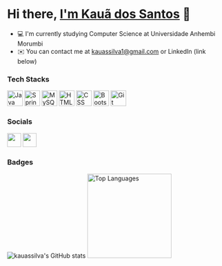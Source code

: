 <h1 align="left">Hi there, <a href="https://www.linkedin.com/in/kaua-santos/">I'm Kauã dos Santos</a> 👋</h1>

* 💻  I'm currently studying Computer Science at Universidade Anhembi Morumbi
* ✉️  You can contact me at [kauassilva1@gmail.com](mailto:kauassilva1@gmail.com) or LinkedIn (link below)

### Tech Stacks

<p>
  <img src="https://kauassilva.github.io/Portfolio/assets/images/icons/java-icon.svg" width="36" height="36" alt="Java"/>
  <img src="https://kauassilva.github.io/Portfolio/assets/images/icons/springio-icon.svg" width="36" height="36" alt="Spring Boot"/>
  <img src="https://kauassilva.github.io/Portfolio/assets/images/icons/mysql-icon.svg" width="36" height="36" alt="MySQL"/>
  <img src="https://kauassilva.github.io/Portfolio/assets/images/icons/w3_html5-icon.svg" width="36" height="36" alt="HTML"/>
  <img src="https://kauassilva.github.io/Portfolio/assets/images/icons/w3_css-icon.svg" width="36" height="36" alt="CSS"/>
  <img src="https://kauassilva.github.io/Portfolio/assets/images/icons/getbootstrap-icon.svg" width="36" height="36" alt="Bootstrap"/>
  <img src="https://kauassilva.github.io/Portfolio/assets/images/icons/git-scm-icon.svg" width="36" height="36" alt="Git"/>
</p>

### Socials

<p>
  <a href="https://www.github.com/kauassilva" target="_blank" rel="noreferrer"><img src="https://raw.githubusercontent.com/danielcranney/readme-generator/main/public/icons/socials/github.svg" width="32" height="32" /></a>
  <a href="https://www.linkedin.com/in/kaua-santos" target="_blank" rel="noreferrer"><img src="https://raw.githubusercontent.com/danielcranney/readme-generator/main/public/icons/socials/linkedin.svg" width="32" height="32" /></a>
</p>

### Badges

<div align="left">
  <img src="https://github-readme-stats.vercel.app/api?username=kauassilva&show_icons=true&hide=&count_private=true&title_color=a855f7&text_color=ffffff&icon_color=a855f7&bg_color=171717&hide_border=true&show_icons=true" alt="kauassilva's GitHub stats" />

  <img src="https://github-readme-stats.vercel.app/api/top-langs/?username=kauassilva&langs_count=5&title_color=a855f7&text_color=ffffff&icon_color=a855f7&bg_color=171717&hide_border=true&locale=en&custom_title=Top%20%Languages" alt="Top Languages" height="195px"/>
</div>
